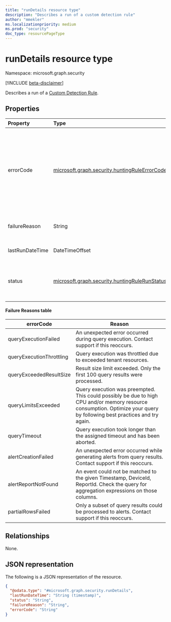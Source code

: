 ```yaml
---
title: "runDetails resource type"
description: "Describes a run of a custom detection rule"
author: "mmekler"
ms.localizationpriority: medium
ms.prod: "security"
doc_type: resourcePageType
---
```


# runDetails resource type

Namespace: microsoft.graph.security

[!INCLUDE [beta-disclaimer](../../includes/beta-disclaimer.md)]

Describes a run of a [Custom Detection Rule](../resources/security-detectionrule.md).

## Properties
| Property        | Type                                                                                                        | Description                                                                                                                                                                                                                                                                                          |
|:----------------|:------------------------------------------------------------------------------------------------------------|:-----------------------------------------------------------------------------------------------------------------------------------------------------------------------------------------------------------------------------------------------------------------------------------------------------|
| errorCode       | [microsoft.graph.security.huntingRuleErrorCode](../resources/enums-security.md#huntingRuleErrorCode-values) | Error code of the most recent run that encountered an error. The possible values are: `queryExecutionFailed`, `queryExecutionThrottling`, `queryExceededResultSize`, `queryLimitsExceeded`, `queryTimeout`, `alertCreationFailed`, `alertReportNotFound`, `partialRowsFailed`, `unknownFutureValue`. |
| failureReason   | String                                                                                                      | Reason for failure when the custom detection last run and failed. See the table below                                                                                                                                                                                                                |
| lastRunDateTime | DateTimeOffset                                                                                              | Timestamp when the custom detection was last run.                                                                                                                                                                                                                                                    |
| status          | [microsoft.graph.security.huntingRuleRunStatus](../resources/enums-security.md#huntingRuleRunStatus-values) | Status of custom detection when it was last run. The possible values are: `running`, `completed`, `failed`, `partiallyFailed`, `unknownFutureValue`.                                                                                                                                                 |

#### Failure Reasons table

| errorCode                | Reason                                                                                                                                                                   |
|--------------------------|--------------------------------------------------------------------------------------------------------------------------------------------------------------------------|
| queryExecutionFailed     | An unexpected error occurred during query execution. Contact support if this reoccurs.                                                                                   |
| queryExecutionThrottling | Query execution was throttled due to exceeded tenant resources.                                                                                                          |
| queryExceededResultSize  | Result size limit exceeded. Only the first 100 query results were processed.                                                                                             |
| queryLimitsExceeded      | Query execution was preempted. This could possibly be due to high CPU and/or memory resource consumption. Optimize your query by following best practices and try again. |
| queryTimeout             | Query execution took longer than the assigned timeout and has been aborted.                                                                                              |
| alertCreationFailed      | An unexpected error occurred while generating alerts from query results. Contact support if this reoccurs.                                                               |
| alertReportNotFound      | An event could not be matched to the given Timestamp, DeviceId, ReportId. Check the query for aggregation expressions on those columns.                                  |
| partialRowsFailed        | Only a subset of query results could be processed to alerts. Contact support if this reoccurs.                                                                           |


## Relationships
None.

## JSON representation
The following is a JSON representation of the resource.
<!-- {
  "blockType": "resource",
  "@odata.type": "microsoft.graph.security.runDetails"
}
-->
``` json
{
  "@odata.type": "#microsoft.graph.security.runDetails",
  "lastRunDateTime": "String (timestamp)",
  "status": "String",
  "failureReason": "String",
  "errorCode": "String"
}
```

